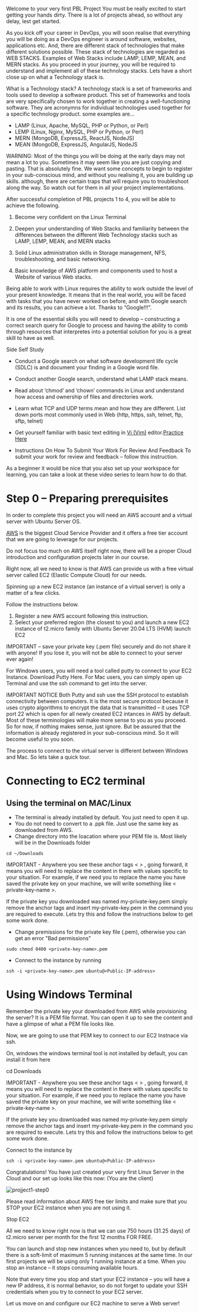 Welcome to your very first PBL Project
You must be really excited to start getting your hands dirty. There is a lot of projects ahead, so without any delay, lest get started.

As you kick off your career in DevOps, you will soon realise that everything you will be doing as a DevOps engineer is around software,
websites, applications etc. And, there are different stack of technologies that make different solutions possible. These stack of
technologies are regarded as WEB STACKS. Examples of Web Stacks include LAMP, LEMP, MEAN, and MERN stacks. As you proceed in your
journey, you will be required to understand and implement all of these technology stacks. Lets have a short close up on what a 
Technology stack is.

What is a Technology stack?
A technology stack is a set of frameworks and tools used to develop a software product. This set of frameworks and tools are very 
specifically chosen to work together in creating a well-functioning software. They are acronymns for individual technologies used
together for a specific technology product. some examples are…

- LAMP (Linux, Apache, MySQL, PHP or Python, or Perl)
- LEMP (Linux, Nginx, MySQL, PHP or Python, or Perl)
- MERN (MongoDB, ExpressJS, ReactJS, NodeJS)
- MEAN (MongoDB, ExpressJS, AngularJS, NodeJS

WARNING: Most of the things you will be doing at the early days may not mean a lot to you. Sometimes it may seem like you are just 
copying and pasting. That is absolutely fine. We want some concepts to begin to register in your sub-conscious mind, and without you 
realising it, you are building up skills. although, there are certain traps that will require you to troubleshoot along the way. 
So watch out for them in all your project implementations.

After successful completion of PBL projects 1 to 4, you will be able to achieve the following.

1. Become very confident on the Linux Terminal

2. Deepen your understanding of Web Stacks and familiarity between the differences between the different Web Technology stacks such 
as LAMP, LEMP, MEAN, and MERN stacks

3. Solid Linux administration skills in Storage management, NFS, troubleshooting, and basic networking.

4. Basic knowledge of AWS platform and components used to host a Website of various Web stacks.

Being able to work with Linux requires the ability to work outside the level of your present knowledge. It means that in the 
real world, you will be faced with tasks that you have never worked on before, and with Google search and its results, you can 
achieve a lot. Thanks to “Google!!!”. 

It is one of the essential skills you will need to develop – constructing a correct search query for Google to process and having
the ability to comb through resources that interpretes into a potential solution for you is a great skill to have as well.



Side Self Study
- Conduct a Google search on what software development life cycle (SDLC) is and document your finding in a Google word file.
- Conduct another Google search, understand what LAMP stack means.
- Read about ‘chmod’ and ‘chown’ commands in Linux and understand how access and ownership of files and directories work.
- Learn what TCP and UDP terms mean and how they are different. List down ports most commonly used in Web (http, https, ssh, telnet,
 ftp, sftp, telnet)
- Get yourself familiar with basic text editing in [Vi (Vim)](https://www.vim.org/) editor.[Practice Here](https://www.openvim.com/)

- Instructions On How To Submit Your Work For Review And Feedback
To submit your work for review and feedback – follow this instruction.

As a beginner it would be nice that you also set up your workspace for learning, you can take a look at these video series to learn
how to do that.


# Step 0 – Preparing prerequisites
In order to complete this project you will need an AWS account and a virtual server with Ubuntu Server OS.

[AWS](https://aws.amazon.com/) is the biggest Cloud Service Provider and it offers a free tier account that we are going to leverage for our projects.

Do not focus too much on AWS itself right now, there will be a proper Cloud introduction and configuration projects later in our course.

Right now, all we need to know is that AWS can provide us with a free virtual server called EC2 (Elastic Compute Cloud) for our needs.

Spinning up a new EC2 instance (an instance of a virtual server) is only a matter of a few clicks.

Follow the instructions below.

1. Register a new AWS account following this instruction.
2. Select your preferred region (the closest to you) and launch a new EC2 instance of t2.micro family with Ubuntu Server 20.04 LTS (HVM)
launch EC2

IMPORTANT – save your private key (.pem file) securely and do not share it with anyone! If you lose it, you will not be able to
connect to your server ever again!

For Windows users, you will need a tool called putty to connect to your EC2 Instance. Download Putty Here.
For Mac users, you can simply open up Terminal and use the ssh command to get into the server.

IMPORTANT NOTICE
Both Putty and ssh use the SSH protocol to establish connectivity between computers. It is the most secure protocol because it uses
crypto algorithms to encrypt the data that is transmitted – it uses TCP port 22 which is open for all newly created EC2 intances in
AWS by default. Most of these terminologies will make more sense to you as you proceed. So for now, if nothing makes sense, just 
ignore. But be assured that the information is already registered in your sub-conscious mind. So it will become useful to you soon.

The process to connect to the virtual server is different between Windows and Mac. So lets take a quick tour.

# Connecting to EC2 terminal

## Using the terminal on MAC/Linux

- The terminal is already installed by default. You just need to open it up.
- You do not need to convert to a .ppk file. Just use the same key as downloaded from AWS.
- Change directory into the loacation where your PEM file is. Most likely will be in the Downloads folder

```
cd ~/Downloads
```


IMPORTANT - Anywhere you see these anchor tags < > , going forward, it means you will need to replace the content in there with values 
specific to your situation. For example, if we need you to replace the name you have saved the private key on your machine, we will 
write something like < private-key-name >.

If the private key you downloaded was named my-private-key.pem simply remove the anchor tags and insert my-private-key.pem in the
command you are required to execute. Lets try this and follow the instructions below to get some work done.

- Change premissions for the private key file (.pem), otherwise you can get an error "Bad permissions"

```
sudo chmod 0400 <private-key-name>.pem
```


- Connect to the instance by running

```
ssh -i <private-key-name>.pem ubuntu@<Public-IP-address>
``` 
  
  
  
# Using Windows Terminal

Remember the private key your downloaded from AWS while provisioning the server? It is a PEM file format. You can open it up to see
the content and have a glimpse of what a PEM file looks like.

Now, we are going to use that PEM key to connect to our EC2 Instnace via ssh.

On, windows the windows terminal tool is not installed by default, you can install it from here

cd Downloads

IMPORTANT - Anywhere you see these anchor tags < > , going forward, it means you will need to replace the content in there with values
specific to your situation. For example, if we need you to replace the name you have saved the private key on your machine, we will 
write something like < private-key-name >.

If the private key you downloaded was named my-private-key.pem simply remove the anchor tags and insert my-private-key.pem in the 
command you are required to execute. Lets try this and follow the instructions below to get some work done.

Connect to the instance by 

```
ssh -i <private-key-name>.pem ubuntu@<Public-IP-address>
``` 
 
 
 Congratulations! You have just created your very first Linux Server in the Cloud and our set up looks like this now:
  (You are the client)



![projject1-step0](https://user-images.githubusercontent.com/85270361/210112007-5cd14a18-8aaa-4c7a-857e-b18400535bdd.PNG)


Please read information about AWS free tier limits and make sure that you STOP your EC2 instance when you are not using it.

Stop EC2

All we need to know right now is that we can use 750 hours (31.25 days) of t2.micro server per month for the first 12 months FOR FREE.

You can launch and stop new instances when you need to, but by default there is a soft-limit of maximum 5 running instances at the same time. In our first projects we will be using only 1 running instance at a time. When you stop an instance – it stops consuming available hours.

Note that every time you stop and start your EC2 instance – you will have a new IP address, it is normal behavior, so do not forget to update your SSH credentials when you try to connect to your EC2 server.

Let us move on and configure our EC2 machine to serve a Web server!
